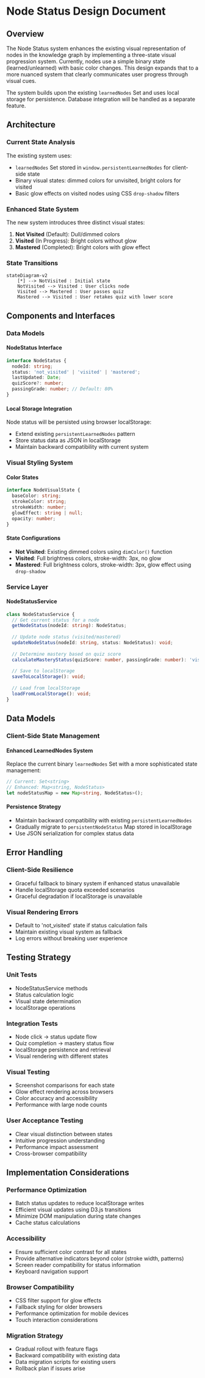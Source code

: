 # Node Status Design Document

## Overview

The Node Status system enhances the existing visual representation of nodes in the knowledge graph by implementing a three-state visual progression system. Currently, nodes use a simple binary state (learned/unlearned) with basic color changes. This design expands that to a more nuanced system that clearly communicates user progress through visual cues.

The system builds upon the existing `learnedNodes` Set and uses local storage for persistence. Database integration will be handled as a separate feature.

## Architecture

### Current State Analysis

The existing system uses:
- `learnedNodes` Set stored in `window.persistentLearnedNodes` for client-side state
- Binary visual states: dimmed colors for unvisited, bright colors for visited
- Basic glow effects on visited nodes using CSS `drop-shadow` filters

### Enhanced State System

The new system introduces three distinct visual states:

1. **Not Visited** (Default): Dull/dimmed colors
2. **Visited** (In Progress): Bright colors without glow
3. **Mastered** (Completed): Bright colors with glow effect

### State Transitions

```mermaid
stateDiagram-v2
    [*] --> NotVisited : Initial state
    NotVisited --> Visited : User clicks node
    Visited --> Mastered : User passes quiz
    Mastered --> Visited : User retakes quiz with lower score
```

## Components and Interfaces

### Data Models

#### NodeStatus Interface
```typescript
interface NodeStatus {
  nodeId: string;
  status: 'not_visited' | 'visited' | 'mastered';
  lastUpdated: Date;
  quizScore?: number;
  passingGrade: number; // Default: 80%
}
```

#### Local Storage Integration
Node status will be persisted using browser localStorage:
- Extend existing `persistentLearnedNodes` pattern
- Store status data as JSON in localStorage
- Maintain backward compatibility with current system

### Visual Styling System

#### Color States
```typescript
interface NodeVisualState {
  baseColor: string;
  strokeColor: string;
  strokeWidth: number;
  glowEffect: string | null;
  opacity: number;
}
```

#### State Configurations
- **Not Visited**: Existing dimmed colors using `dimColor()` function
- **Visited**: Full brightness colors, stroke-width: 3px, no glow
- **Mastered**: Full brightness colors, stroke-width: 3px, glow effect using `drop-shadow`

### Service Layer

#### NodeStatusService
```typescript
class NodeStatusService {
  // Get current status for a node
  getNodeStatus(nodeId: string): NodeStatus;
  
  // Update node status (visited/mastered)
  updateNodeStatus(nodeId: string, status: NodeStatus): void;
  
  // Determine mastery based on quiz score
  calculateMasteryStatus(quizScore: number, passingGrade: number): 'visited' | 'mastered';
  
  // Save to localStorage
  saveToLocalStorage(): void;
  
  // Load from localStorage
  loadFromLocalStorage(): void;
}
```

## Data Models

### Client-Side State Management

#### Enhanced LearnedNodes System
Replace the current binary `learnedNodes` Set with a more sophisticated state management:

```typescript
// Current: Set<string>
// Enhanced: Map<string, NodeStatus>
let nodeStatusMap = new Map<string, NodeStatus>();
```

#### Persistence Strategy
- Maintain backward compatibility with existing `persistentLearnedNodes`
- Gradually migrate to `persistentNodeStatus` Map stored in localStorage
- Use JSON serialization for complex status data

## Error Handling

### Client-Side Resilience
- Graceful fallback to binary system if enhanced status unavailable
- Handle localStorage quota exceeded scenarios
- Graceful degradation if localStorage is unavailable

### Visual Rendering Errors
- Default to 'not_visited' state if status calculation fails
- Maintain existing visual system as fallback
- Log errors without breaking user experience

## Testing Strategy

### Unit Tests
- NodeStatusService methods
- Status calculation logic
- Visual state determination
- localStorage operations

### Integration Tests
- Node click → status update flow
- Quiz completion → mastery status flow
- localStorage persistence and retrieval
- Visual rendering with different states

### Visual Testing
- Screenshot comparisons for each state
- Glow effect rendering across browsers
- Color accuracy and accessibility
- Performance with large node counts

### User Acceptance Testing
- Clear visual distinction between states
- Intuitive progression understanding
- Performance impact assessment
- Cross-browser compatibility

## Implementation Considerations

### Performance Optimization
- Batch status updates to reduce localStorage writes
- Efficient visual updates using D3.js transitions
- Minimize DOM manipulation during state changes
- Cache status calculations

### Accessibility
- Ensure sufficient color contrast for all states
- Provide alternative indicators beyond color (stroke width, patterns)
- Screen reader compatibility for status information
- Keyboard navigation support

### Browser Compatibility
- CSS filter support for glow effects
- Fallback styling for older browsers
- Performance optimization for mobile devices
- Touch interaction considerations

### Migration Strategy
- Gradual rollout with feature flags
- Backward compatibility with existing data
- Data migration scripts for existing users
- Rollback plan if issues arise